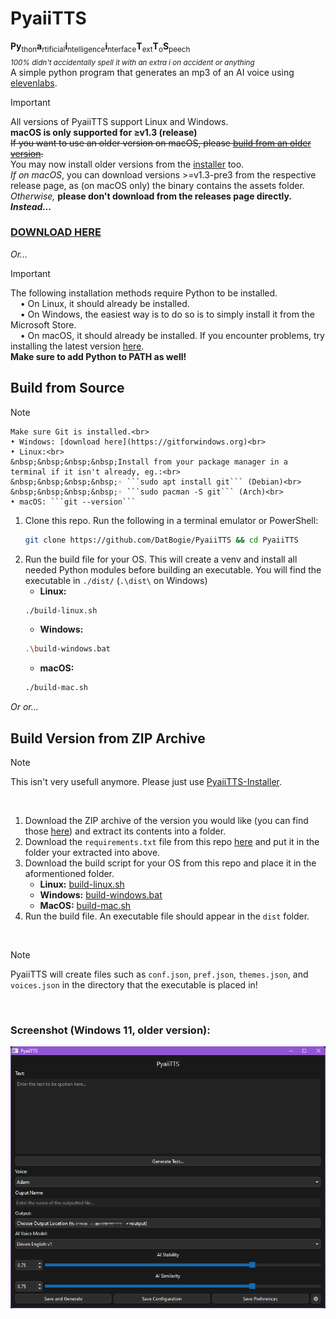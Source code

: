 # PyaiiTTS
**Py**<sub>thon</sub>**a**<sub>rtificial</sub>**i**<sub>ntelligence</sub>**i**<sub>nterface</sub>**T**<sub>ext</sub>**T**<sub>o</sub>**S**<sub>peech</sub><br>_<sub>100% didn't accidentally spell it with an extra i on accident or anything</sub>_<br>
A simple python program that generates an mp3 of an AI voice using [elevenlabs](https://elevenlabs.io).

> [!Important]
All versions of PyaiiTTS support Linux and Windows.<br>
**macOS is only supported for ≥v1.3 (release)**<br>
~~If you want to use an older version on macOS, please [build from an older version](#build-version-from-zip-archive).~~<br>
You may now install older versions from the [installer](https://github.com/datbogie/pyaiitts-installer/releases/latest) too.<br>
_If on macOS_, you can download versions >=v1.3-pre3 from the respective release page, as (on macOS only) the binary contains the assets folder.<br>
*Otherwise,* **please don't download from the releases page directly. _Instead..._**
### [DOWNLOAD HERE](https://github.com/DatBogie/PyaiiTTS-Installer/releases/latest)

*Or...*

> [!Important]
The following installation methods require Python to be installed.<br>
&nbsp;&nbsp;&nbsp;&nbsp;• On Linux, it should already be installed.<br>
&nbsp;&nbsp;&nbsp;&nbsp;• On Windows, the easiest way is to do so is to simply install it from the Microsoft Store.<br>
&nbsp;&nbsp;&nbsp;&nbsp;• On macOS, it should already be installed. If you encounter problems, try installing the latest version [here](https://www.python.org/downloads/).<br>
**Make sure to add Python to PATH as well!**

## Build from Source
> [!Note]
    Make sure Git is installed.<br>
    • Windows: [download here](https://gitforwindows.org)<br>
    • Linux:<br>
    &nbsp;&nbsp;&nbsp;&nbsp;Install from your package manager in a terminal if it isn't already, eg.:<br>
    &nbsp;&nbsp;&nbsp;&nbsp;◦ ```sudo apt install git``` (Debian)<br>
    &nbsp;&nbsp;&nbsp;&nbsp;◦ ​```sudo pacman -S git``` (Arch)<br>
    • macOS: ```git --version```

1. Clone this repo.
    Run the following in a terminal emulator or PowerShell:
    ```sh
   git clone https://github.com/DatBogie/PyaiiTTS && cd PyaiiTTS
    ```
3. Run the build file for your OS.
    This will create a venv and install all needed Python modules before building an executable.
    You will find the executable in `./dist/` (`.\dist\` on Windows)
    - **Linux:**
    ```sh
    ./build-linux.sh
    ```
    - **Windows:**
    ```sh
    .\build-windows.bat
    ```
    - **macOS:**
    ```sh
    ./build-mac.sh
    ```

*Or or...*

## Build Version from ZIP Archive
> [!Note]
This isn't very usefull anymore. Please just use [PyaiiTTS-Installer](https://github.com/DatBogie/PyaiiTTS-Installer/releases).

&nbsp;
1. Download the ZIP archive of the version you would like (you can find those [here](https://github.com/DatBogie/PyaiiTTS/releases)) and extract its contents into a folder.
2. Download the `requirements.txt` file from this repo [here](requirements.txt) and put it in the folder your extracted into above.
3. Download the build script for your OS from this repo and place it in the aformentioned folder.
    - **Linux:** [build-linux.sh](build-linux.sh)
    - **Windows:** [build-windows.bat](build-windows.bat)
    - **MacOS:** [build-mac.sh](build-mac.sh)
4. Run the build file. An executable file should appear in the `dist` folder.

&nbsp;
> [!Note]
PyaiiTTS will create files such as `conf.json`, `pref.json`, `themes.json`, and `voices.json` in the directory that the executable is placed in!

&nbsp;
### Screenshot (Windows 11, older version):
![](https://raw.githubusercontent.com/DatBogie/PyaiiTTS/refs/heads/main/.web-assets/pyaiitts.png)
